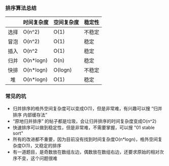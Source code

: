 ### 排序算法总结

|      | 时间复杂度 | 空间复杂度 | 稳定性 |
| :--: | :--------- | ---------- | ------ |
| 选择 | O(n^2)     | O(1)       | 不稳定 |
| 冒泡 | O(n^2)     | O(1)       | 稳定   |
| 插入 | O(n^2 | O(1) | 稳定 |
| 归并 | O(n*logn) | O(n) | 稳定 |
| 快排 | O(n*logn) | O(logn) | 不稳定 |
| 堆 | O(n*logn) | O(1) | 稳定 |

### 常见的坑

- 归并排序的格外空间复杂度可以变成O(1)，但是非常难，有兴趣可以搜 “归并排序 内部缓存法”
- “原地归并排序” 的帖子都是垃圾，会让归并排序的时间复杂度变成O(n^2)
- 快速排序可以做到稳定性，但是非常难，不需要掌握，可以搜 "01 stable sort"
- 所有的改进都不重要，因为目前没有找到时间复杂度O(n*logn)，格外空间复杂度O(1)，又稳定的排序
- 有一道题目，是奇数放在数组左边，偶数放在数组右边，还要求原始的相对次序不变，这个问题很难
